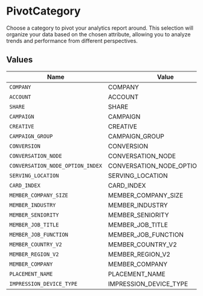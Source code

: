 # PivotCategory

Choose a category to pivot your analytics report around. This selection will organize your data based on the chosen attribute, allowing you to analyze trends and performance from different perspectives.


## Values

| Name                             | Value                            |
| -------------------------------- | -------------------------------- |
| `COMPANY`                        | COMPANY                          |
| `ACCOUNT`                        | ACCOUNT                          |
| `SHARE`                          | SHARE                            |
| `CAMPAIGN`                       | CAMPAIGN                         |
| `CREATIVE`                       | CREATIVE                         |
| `CAMPAIGN_GROUP`                 | CAMPAIGN_GROUP                   |
| `CONVERSION`                     | CONVERSION                       |
| `CONVERSATION_NODE`              | CONVERSATION_NODE                |
| `CONVERSATION_NODE_OPTION_INDEX` | CONVERSATION_NODE_OPTION_INDEX   |
| `SERVING_LOCATION`               | SERVING_LOCATION                 |
| `CARD_INDEX`                     | CARD_INDEX                       |
| `MEMBER_COMPANY_SIZE`            | MEMBER_COMPANY_SIZE              |
| `MEMBER_INDUSTRY`                | MEMBER_INDUSTRY                  |
| `MEMBER_SENIORITY`               | MEMBER_SENIORITY                 |
| `MEMBER_JOB_TITLE`               | MEMBER_JOB_TITLE                 |
| `MEMBER_JOB_FUNCTION`            | MEMBER_JOB_FUNCTION              |
| `MEMBER_COUNTRY_V2`              | MEMBER_COUNTRY_V2                |
| `MEMBER_REGION_V2`               | MEMBER_REGION_V2                 |
| `MEMBER_COMPANY`                 | MEMBER_COMPANY                   |
| `PLACEMENT_NAME`                 | PLACEMENT_NAME                   |
| `IMPRESSION_DEVICE_TYPE`         | IMPRESSION_DEVICE_TYPE           |